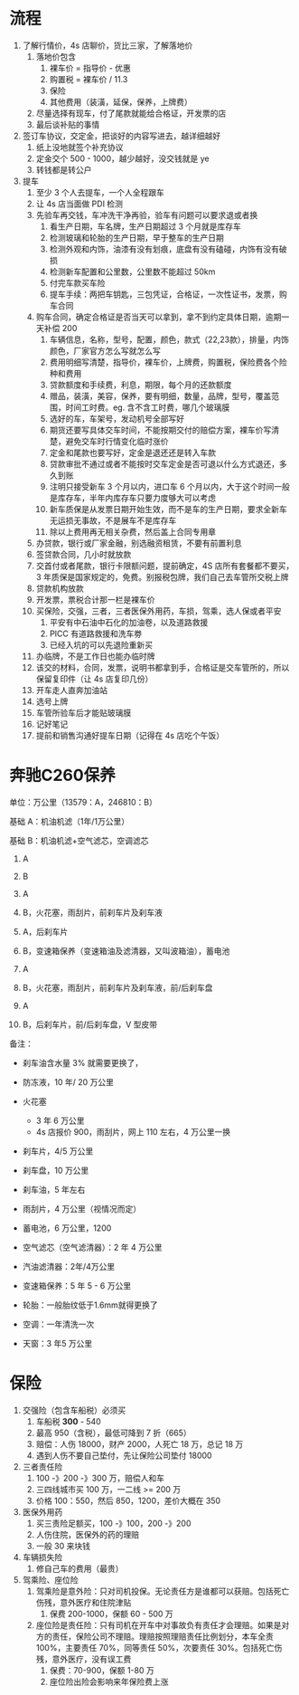 # 流程

1. 了解行情价，4s 店聊价，货比三家，了解落地价
   1. 落地价包含
      1. 裸车价 = 指导价 - 优惠
      2. 购置税 = 裸车价 / 11.3
      3. 保险
      4. 其他费用（装潢，延保，保养，上牌费）
   2. 尽量选择有现车，付了尾款就能给合格证，开发票的店
   3. 最后谈补贴的事情
2. 签订车协议，交定金，把谈好的内容写进去，越详细越好
   1. 纸上没地就签个补充协议
   2. 定金交个 500 - 1000，越少越好，没交钱就是 ye
   3. 转钱都是转公户
3. 提车
   1. 至少 3 个人去提车，一个人全程跟车
   2. 让 4s 店当面做 PDI 检测
   3. 先验车再交钱，车冲洗干净再验，验车有问题可以要求退或者换
      1. 看生产日期，车名牌，生产日期超过 3 个月就是库存车
      2. 检测玻璃和轮胎的生产日期，早于整车的生产日期
      3. 检测外观和内饰，油漆有没有划痕，底盘有没有磕碰，内饰有没有破损
      4. 检测新车配置和公里数，公里数不能超过 50km
      5. 付完车款买车险
      6. 提车手续：两把车钥匙，三包凭证，合格证，一次性证书，发票，购车合同
   4. 购车合同，确定合格证是否当天可以拿到，拿不到约定具体日期，逾期一天补偿 200
      1. 车辆信息，名称，型号，配置，颜色，款式（22,23款），排量，内饰颜色，厂家官方怎么写就怎么写
      2. 费用明细写清楚，指导价，裸车价，上牌费，购置税，保险费各个险种和费用
      3. 贷款额度和手续费，利息，期限，每个月的还款额度
      4. 赠品，装潢，美容，保养，要有明细，数量，品牌，型号，覆盖范围，时间工时费。eg. 含不含工时费，哪几个玻璃膜
      5. 选好的车，车架号，发动机号全部写好
      6. 期货还要写具体交车时间，不能按期交付的赔偿方案，裸车价写清楚，避免交车时行情变化临时涨价
      7. 定金和尾款也要写好，定金是退还还是转入车款
      8. 贷款审批不通过或者不能按时交车定金是否可退以什么方式退还，多久到账
      9. 注明只接受新车 3 个月以内，进口车 6 个月以内，大于这个时间一般是库存车，半年内库存车只要力度够大可以考虑
      10. 新车质保是从发票日期开始生效，而不是车的生产日期，要求全新车无运损无事故，不是展车不是库存车
      11. 除以上费用再无相关杂费，然后盖上合同专用章
   5. 办贷款，银行或厂家金融，别选融资租赁，不要有前置利息
   6. 签贷款合同，几小时就放款
   7. 交首付或者尾款，银行卡限额问题，提前确定，4S 店所有套餐都不要买，3 年质保是国家规定的，免费。别报税包牌，我们自己去车管所交税上牌
   8. 贷款机构放款
   9. 开发票，票税合计那一栏是裸车价
   10. 买保险，交强，三者，三者医保外用药，车损，驾乘，选人保或者平安
       1. 平安有中石油中石化的加油卷，以及道路救援
       2. PICC 有道路救援和洗车劵
       3. 已经入坑的可以先退险重新买
   11. 办临牌，不是工作日也能办临时牌
   12. 该交的材料，合同，发票，说明书都拿到手，合格证是交车管所的，所以保留复印件（让 4s 店复印几份）
   13. 开车走人直奔加油站
   14. 选号上牌
   15. 车管所验车后才能贴玻璃膜
   16. 记好笔记
   17. 提前和销售沟通好提车日期（记得在 4s 店吃个午饭）



# 奔驰C260保养

单位：万公里（13579：A，246810：B）

基础 A：机油机滤（1年/1万公里）

基础 B：机油机滤+空气滤芯，空调滤芯

1. A

2. B
2. A
2. B，火花塞，雨刮片，前刹车片及刹车液
2. A，后刹车片
2. B，变速箱保养（变速箱油及滤清器，又叫波箱油），蓄电池
2. A
2. B，火花塞，雨刮片，前刹车片及刹车液，前/后刹车盘
2. A
2. B，后刹车片，前/后刹车盘，V 型皮带

备注：

- 刹车油含水量 3% 就需要更换了，

- 防冻液，10 年/ 20 万公里
- 火花塞
  - 3 年 6 万公里
  - 4s 店报价 900，雨刮片，网上 110 左右，4 万公里一换

- 刹车片，4/5 万公里
- 刹车盘，10 万公里
- 刹车油，5 年左右
- 雨刮片，4 万公里（视情况而定）
- 蓄电池，6 万公里，1200
- 空气滤芯（空气滤清器）：2 年 4 万公里
- 汽油滤清器：2年/4万公里
- 变速箱保养：5 年 5 - 6 万公里
- 轮胎：一般胎纹低于1.6mm就得更换了
- 空调：一年清洗一次
- 天窗：3 年5 万公里



# 保险

1. 交强险（包含车船税）必须买
   1. 车船税 **300** - 540
   2. 最高 950（含税），最低可降到 7 折（665）
   3. 赔偿：人伤 18000，财产 2000，人死亡 18 万，总记 18 万
   4. 遇到人伤不要自己垫付，先让保险公司垫付 18000
2. 三者责任险
   1. 100 -》200 -》300 万，赔偿人和车
   2. 三四线城市买 100 万，一二线 >= 200 万
   3. 价格 100：550，然后 850，1200，差价大概在 350
3. 医保外用药
   1. 买三责险足额买，100 -》100，200 -》200
   2. 人伤住院，医保外的药的理赔
   3. 一般 30 来块钱
4. 车辆损失险
   1. 修自己车的费用（最贵）
5. 驾乘险、座位险
   1. 驾乘险是意外险：只对司机投保。无论责任方是谁都可以获赔。包括死亡伤残，意外医疗和住院津贴
      1. 保费 200-1000，保额 60 - 500 万
   2. 座位险是责任险：只有司机在开车中对事故负有责任才会理赔。如果是对方的责任，保险公司不理赔。理赔按照理赔责任比例划分，本车全责 100%，主要责任 70%，同等责任 50%，次要责任 30%。包括死亡伤残，意外医疗，没有误工费
      1. 保费：70-900，保额 1-80 万
      2. 座位险出险会影响来年保险费上涨